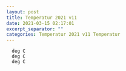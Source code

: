 ```yaml
---
layout: post
title: Temperatur 2021 v11
date: 2021-03-15 02:17:01
excerpt_separator: ""
categories: Temperatur 2021 v11 Temperatur
---
```

```
  deg C
  deg C
  deg C
```
